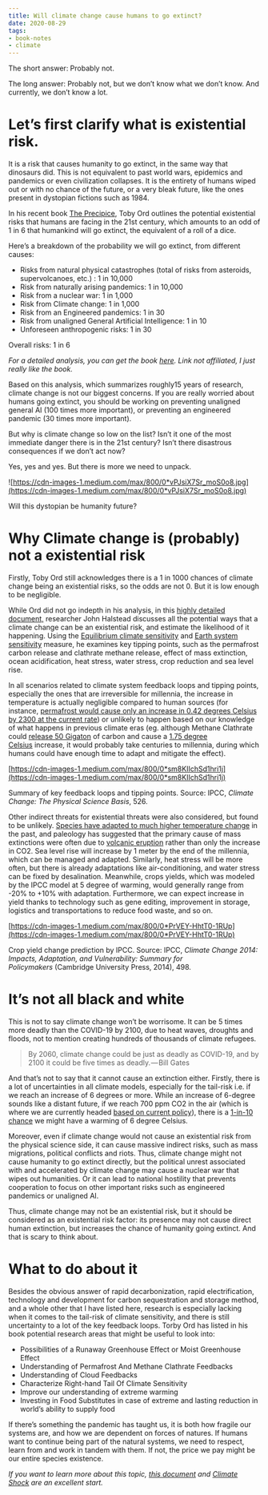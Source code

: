 ```yaml
---
title: Will climate change cause humans to go extinct?
date: 2020-08-29
tags:
- book-notes
- climate
---
```


The short answer: Probably not.

The long answer: Probably not, but we don’t know what we don’t know. And currently, we don’t know a lot.

# Let’s first clarify what is existential risk.

It is a risk that causes humanity to go extinct, in the same way that dinosaurs did. This is not equivalent to past world wars, epidemics and pandemics or even civilization collapses. It is the entirety of humans wiped out or with no chance of the future, or a very bleak future, like the ones present in dystopian fictions such as 1984.

In his recent book [The Precipice](https://www.amazon.com/Precipice-Existential-Risk-Future-Humanity-ebook/dp/B07V9GHKYP/ref=sr_1_1_sspa?dchild=1&keywords=the+precipice&qid=1598690799&sr=8-1-spons&psc=1&spLa=ZW5jcnlwdGVkUXVhbGlmaWVyPUEyMkdaRVcwT1NHUjlBJmVuY3J5cHRlZElkPUEwNTkxOTY4MTRBU0RCMzA4VE1RQyZlbmNyeXB0ZWRBZElkPUEwMTkyMzQxMlhGRzdMQVpRV1RQMyZ3aWRnZXROYW1lPXNwX2F0ZiZhY3Rpb249Y2xpY2tSZWRpcmVjdCZkb05vdExvZ0NsaWNrPXRydWU=), Toby Ord outlines the potential existential risks that humans are facing in the 21st century, which amounts to an odd of 1 in 6 that humankind will go extinct, the equivalent of a roll of a dice.

Here’s a breakdown of the probability we will go extinct, from different causes:

- Risks from natural physical catastrophes (total of risks from asteroids, supervolcanoes, etc.) : 1 in 10,000
- Risk from naturally arising pandemics: 1 in 10,000
- Risk from a nuclear war: 1 in 1,000
- Risk from Climate change: 1 in 1,000
- Risk from an Engineered pandemics: 1 in 30
- Risk from unaligned General Artificial Intelligence: 1 in 10
- Unforeseen anthropogenic risks: 1 in 30

Overall risks: 1 in 6

*For a detailed analysis, you can get the book [here](https://www.amazon.com/Precipice-Existential-Risk-Future-Humanity-ebook/dp/B07V9GHKYP/ref=sr_1_1_sspa?dchild=1&keywords=the+precipice&qid=1598690799&sr=8-1-spons&psc=1&spLa=ZW5jcnlwdGVkUXVhbGlmaWVyPUEyMkdaRVcwT1NHUjlBJmVuY3J5cHRlZElkPUEwNTkxOTY4MTRBU0RCMzA4VE1RQyZlbmNyeXB0ZWRBZElkPUEwMTkyMzQxMlhGRzdMQVpRV1RQMyZ3aWRnZXROYW1lPXNwX2F0ZiZhY3Rpb249Y2xpY2tSZWRpcmVjdCZkb05vdExvZ0NsaWNrPXRydWU=). Link not affiliated, I just really like the book.*

Based on this analysis, which summarizes roughly15 years of research, climate change is not our biggest concerns. If you are really worried about humans going extinct, you should be working on preventing unaligned general AI (100 times more important), or preventing an engineered pandemic (30 times more important).

But why is climate change so low on the list? Isn’t it one of the most immediate danger there is in the 21st century? Isn’t there disastrous consequences if we don’t act now?

Yes, yes and yes. But there is more we need to unpack.

![https://cdn-images-1.medium.com/max/800/0*vPJsiX7Sr_moS0o8.jpg](https://cdn-images-1.medium.com/max/800/0*vPJsiX7Sr_moS0o8.jpg)

Will this dystopian be humanity future?

# Why Climate change is (probably) not a existential risk

Firstly, Toby Ord still acknowledges there is a 1 in 1000 chances of climate change being an existential risks, so the odds are not 0. But it is low enough to be negligible.

While Ord did not go indepth in his analysis, in this [highly detailed document,](https://docs.google.com/document/d/1qmHh-cshTCMT8LX0Y5wSQm8FMBhaxhQ8OlOeRLkXIF0/edit) researcher John Halstead discusses all the potential ways that a climate change can be an existential risk, and estimate the likelihood of it happening. Using the [Equilibrium climate sensitivity](https://en.wikipedia.org/wiki/Climate_sensitivity#Equilibrium_climate_sensitivity) and [Earth system sensitivity](https://en.wikipedia.org/wiki/Climate_sensitivity#Earth_system_sensitivity) measure, he examines key tipping points, such as the permafrost carbon release and clathrate methane release, effect of mass extinction, ocean acidification, heat stress, water stress, crop reduction and sea level rise.

In all scenarios related to climate system feedback loops and tipping points, especially the ones that are irreversible for millennia, the increase in temperature is actually negligible compared to human sources (for instance, [permafrost would cause only an increase in 0.42 degrees Celsius by 2300 at the current rate](https://doi.org/10.1038/nature14338.)) or unlikely to happen based on our knowledge of what happens in previous climate eras (eg. although Methane Clathrate could [release 50 Gigaton](https://doi.org/10.1038/499401a.) of carbon and cause a [1.75 degree Celsius](http://climatemodels.uchicago.edu/slugulator/) increase, it would probably take centuries to millennia, during which humans could have enough time to adapt and mitigate the effect).

[https://cdn-images-1.medium.com/max/800/0*sm8KIIchSd1hri1j](https://cdn-images-1.medium.com/max/800/0*sm8KIIchSd1hri1j)

Summary of key feedback loops and tipping points. Source: IPCC, *Climate Change: The Physical Science Basis*, 526.

Other indirect threats for existential threats were also considered, but found to be unlikely. [Species have adapted to much higher temperature change](https://doi.org/10.1641/B570306.) in the past, and paleology has suggested that the primary cause of mass extinctions were often due to [volcanic eruption](https://www.sciencedirect.com/science/article/pii/S0031018216306915) rather than only the increase in CO2. Sea level rise will increase by 1 meter by the end of the millennia, which can be managed and adapted. Similarly, heat stress will be more often, but there is already adaptations like air-conditioning, and water stress can be fixed by desalination. Meanwhile, crops yields, which was modeled by the IPCC model at 5 degree of warming, would generally range from -20% to +10% with adaptation. Furthermore, we can expect increase in yield thanks to technology such as gene editing, improvement in storage, logistics and transportations to reduce food waste, and so on.

[https://cdn-images-1.medium.com/max/800/0*PrVEY-HhtT0-1RUp](https://cdn-images-1.medium.com/max/800/0*PrVEY-HhtT0-1RUp)

Crop yield change prediction by IPCC. Source: IPCC, *Climate Change 2014: Impacts, Adaptation, and Vulnerability: Summary for Policymakers* (Cambridge University Press, 2014), 498.

# It’s not all black and white

This is not to say climate change won’t be worrisome. It can be 5 times more deadly than the COVID-19 by 2100, due to heat waves, droughts and floods, not to mention creating hundreds of thousands of climate refugees.

> By 2060, climate change could be just as deadly as COVID-19, and by 2100 it could be five times as deadly. — Bill Gates
> 

And that’s not to say that it cannot cause an extinction either. Firstly, there is a lot of uncertainties in all climate models, especially for the tail-risk i.e. if we reach an increase of 6 degrees or more. While an increase of 6-degree sounds like a distant future, if we reach 700 ppm CO2 in the air (which is where we are currently headed [based on current policy](https://doi.org/10.1038/nature18307.)), there is a [1-in-10 chance](http://ipcc%2C%2084./) we might have a warming of 6 degree Celsius.

Moreover, even if climate change would not cause an existential risk from the physical science side, it can cause massive indirect risks, such as mass migrations, political conflicts and riots. Thus, climate change might not cause humanity to go extinct directly, but the political unrest associated with and accelerated by climate change may cause a nuclear war that wipes out humanities. Or it can lead to national hostility that prevents cooperation to focus on other important risks such as engineered pandemics or unaligned AI.

Thus, climate change may not be an existential risk, but it should be considered as an existential risk factor: its presence may not cause direct human extinction, but increases the chance of humanity going extinct. And that is scary to think about.

# What to do about it

Besides the obvious answer of rapid decarbonization, rapid electrification, technology and development for carbon sequestration and storage method, and a whole other that I have listed here, research is especially lacking when it comes to the tail-risk of climate sensitivity, and there is still uncertainty to a lot of the key feedback loops. Torby Ord has listed in his book potential research areas that might be useful to look into:

- Possibilities of a Runaway Greenhouse Effect or Moist Greenhouse Effect
- Understanding of Permafrost And Methane Clathrate Feedbacks
- Understanding of Cloud Feedbacks
- Characterize Right-hand Tail Of Climate Sensitivity
- Improve our understanding of extreme warming
- Investing in Food Substitutes in case of extreme and lasting reduction in world’s ability to supply food

If there’s something the pandemic has taught us, it is both how fragile our systems are, and how we are dependent on forces of natures. If humans want to continue being part of the natural systems, we need to respect, learn from and work in tandem with them. If not, the price we pay might be our entire species existence.

*If you want to learn more about this topic, [this document](https://docs.google.com/document/d/1qmHh-cshTCMT8LX0Y5wSQm8FMBhaxhQ8OlOeRLkXIF0/edit) and [Climate Shock](https://www.amazon.com/Climate-Shock-Economic-Consequences-Hotter/dp/0691171327/ref=sr_1_1?dchild=1&keywords=climate+shock&qid=1598691919&sr=8-1) are an excellent start.*